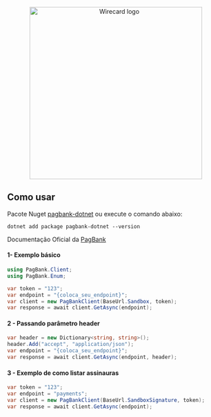<p align="center">
  <a href="https://dev.wirecard.com.br/v2.0/">
    <img src="https://raw.githubusercontent.com/matmiranda/pagbank-dotnet/main/Images/pagbank-dotnet.png" alt="Wirecard logo" width=400>
  </a>
</p>

## Como usar

Pacote Nuget [pagbank-dotnet](https://www.nuget.org/packages/pagbank-dotnet) ou execute o comando abaixo:

```
dotnet add package pagbank-dotnet --version
```

Documentação Oficial da [PagBank](https://dev.pagbank.uol.com.br/reference/introducao)

#### 1- Exemplo básico

```C#
using PagBank.Client;
using PagBank.Enum;

var token = "123";
var endpoint = "{coloca_seu_endpoint}";
var client = new PagBankClient(BaseUrl.Sandbox, token);
var response = await client.GetAsync(endpoint);
```

#### 2 - Passando parâmetro header

```C#
var header = new Dictionary<string, string>();
header.Add("accept", "application/json");
var endpoint = "{coloca_seu_endpoint}";
var response = await client.GetAsync(endpoint, header);
```

#### 3 - Exemplo de como listar assinauras

```C#
var token = "123";
var endpoint = "payments";
var client = new PagBankClient(BaseUrl.SandboxSignature, token);
var response = await client.GetAsync(endpoint);
```